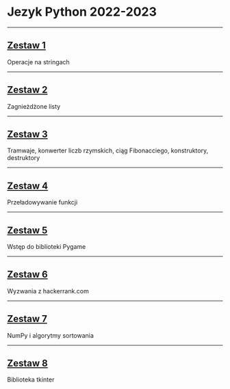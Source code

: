 # Jezyk Python 2022-2023

---

## [Zestaw 1](Zestaw%2001/)

Operacje na stringach

---

## [Zestaw 2](Zestaw%2002/)

Zagnieżdżone listy

---

## [Zestaw 3](Zestaw%2003/)

Tramwaje, konwerter liczb rzymskich, ciąg Fibonacciego, konstruktory, destruktory

---

## [Zestaw 4](Zestaw%2004/)

Przeładowywanie funkcji

---

## [Zestaw 5](Zestaw%2005/)

Wstęp do biblioteki Pygame

---

## [Zestaw 6](Zestaw%2006/)

Wyzwania z hackerrank.com

---

## [Zestaw 7](Zestaw%2007/)

NumPy i algorytmy sortowania

---

## [Zestaw 8](Zestaw%2008/)

Biblioteka tkinter
